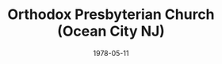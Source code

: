---
date: &id001 1978-05-11
end_date: null
location:
  address: null
  city: Ocean City
  state: NJ
minister: null
ministers: []
name: Orthodox Presbyterian Church
names:
- end: 1981-12-15
  name: Orthodox Presbyterian Church
  start: 1978-05-11
origination_date: *id001
raw_data: "NEW JERSEY Ocean City\nOrthodox Presbyterian Church  (May 11, 1978\u2013\
  December 15, 1981)NEW JERSEY NEW JERSEY"
received_from: null
states:
- NJ
status:
  active: false
  end_date: 1981-12-15
  reason: null
  received_from: null
  withdrawal_to: null
title: Orthodox Presbyterian Church (Ocean City NJ)
year_established:
- 1978

---